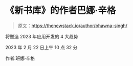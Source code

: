 # 《新书库》的作者巴娜·辛格

> 原文：<https://thenewstack.io/author/bhawna-singh/>

将塑造 2023 年应用开发的 4 大趋势

2023 年 2 月 22 日上午 10 点 32 分

作者:班娜·辛格